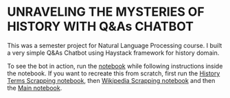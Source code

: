 # UNRAVELING THE MYSTERIES OF HISTORY WITH Q&As CHATBOT
This was a semester project for Natural Language Processing course. I built a very simple Q&As Chatbot using Haystack framework for history domain.

To see the bot in action, run the [notebook](https://github.com/BukuBukuChagma/History-Question-Answer-Chatbot/blob/main/main_extractive_sentence_similarity.ipynb) while following instructions inside the notebook.
If you want to recreate this from scratch, first run the [History Terms Scrapping notebook](https://github.com/BukuBukuChagma/History-Question-Answer-Chatbot/blob/main/history_terms_and_questions_scrapping.ipynb), then [Wikipedia Scrapping notebook](https://github.com/BukuBukuChagma/History-Question-Answer-Chatbot/blob/main/wikipedia_scraping.ipynb) and then the [Main notebook](https://github.com/BukuBukuChagma/History-Question-Answer-Chatbot/blob/main/main_extractive_sentence_similarity.ipynb).
